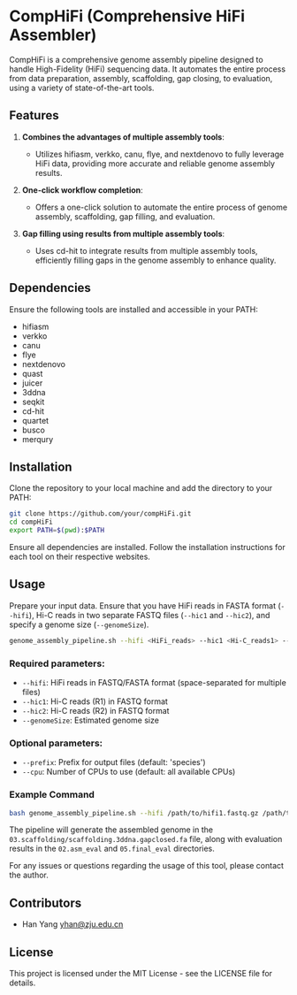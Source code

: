 
# CompHiFi (Comprehensive HiFi Assembler)

CompHiFi is a comprehensive genome assembly pipeline designed to handle High-Fidelity (HiFi) sequencing data. It automates the entire process from data preparation, assembly, scaffolding, gap closing, to evaluation, using a variety of state-of-the-art tools.

## Features

1. **Combines the advantages of multiple assembly tools**:
    - Utilizes hifiasm, verkko, canu, flye, and nextdenovo to fully leverage HiFi data, providing more accurate and reliable genome assembly results.

2. **One-click workflow completion**:
    - Offers a one-click solution to automate the entire process of genome assembly, scaffolding, gap filling, and evaluation.

3. **Gap filling using results from multiple assembly tools**:
    - Uses cd-hit to integrate results from multiple assembly tools, efficiently filling gaps in the genome assembly to enhance quality.

## Dependencies

Ensure the following tools are installed and accessible in your PATH:

- hifiasm
- verkko
- canu
- flye
- nextdenovo
- quast
- juicer
- 3ddna
- seqkit
- cd-hit
- quartet
- busco
- merqury

## Installation

Clone the repository to your local machine and add the directory to your PATH:

```bash
git clone https://github.com/your/compHiFi.git
cd compHiFi
export PATH=$(pwd):$PATH
```

Ensure all dependencies are installed. Follow the installation instructions for each tool on their respective websites.

## Usage

Prepare your input data. Ensure that you have HiFi reads in FASTA format (`--hifi`), Hi-C reads in two separate FASTQ files (`--hic1` and `--hic2`), and specify a genome size (`--genomeSize`).

```bash
genome_assembly_pipeline.sh --hifi <HiFi_reads> --hic1 <Hi-C_reads1> --hic2 <Hi-C_reads2> --genomeSize <genome_size> [--prefix <prefix>] [--cpu <num_cpus>]
```

### Required parameters:
- `--hifi`: HiFi reads in FASTQ/FASTA format (space-separated for multiple files)
- `--hic1`: Hi-C reads (R1) in FASTQ format
- `--hic2`: Hi-C reads (R2) in FASTQ format
- `--genomeSize`: Estimated genome size

### Optional parameters:
- `--prefix`: Prefix for output files (default: 'species')
- `--cpu`: Number of CPUs to use (default: all available CPUs)


### Example Command

```bash
bash genome_assembly_pipeline.sh --hifi /path/to/hifi1.fastq.gz /path/to/hifi2.fastq.gz --hic1 /path/to/hic1.fastq --hic2 /path/to/hic2.fastq --genomeSize 3.2g --prefix mygenome --cpu 16
```

The pipeline will generate the assembled genome in the `03.scaffolding/scaffolding.3ddna.gapclosed.fa` file, along with evaluation results in the `02.asm_eval` and `05.final_eval` directories.

For any issues or questions regarding the usage of this tool, please contact the author.

## Contributors

- Han Yang <yhan@zju.edu.cn>

## License

This project is licensed under the MIT License - see the LICENSE file for details.

